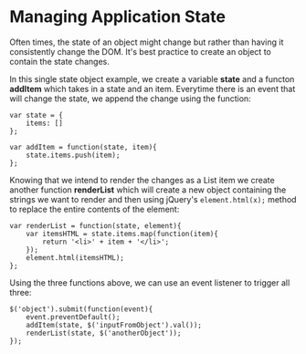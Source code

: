 # Managing Application State
Often times, the state of an object might change but rather than having it consistently change the DOM. It's best practice to create an object to contain the state changes.

In this single state object example, we create a variable **state** and a functon **addItem** which takes in a state and an item. Everytime there is an event that will change the state, we append the change using the function:
```
var state = {
	items: []
};

var addItem = function(state, item){
	state.items.push(item);
};
```

Knowing that we intend to render the changes as a List item we create another function **renderList** which will create a new object containing the strings we want to render and then using jQuery's `element.html(x);` method to replace the entire contents of the element:

```
var renderList = function(state, element){
    var itemsHTML = state.items.map(function(item){
    	return '<li>' + item + '</li>';
    });
    element.html(itemsHTML);
};
```

Using the three functions above, we can use an event listener to trigger all three:

```
$('object').submit(function(event){
	event.preventDefault();
    addItem(state, $('inputFromObject').val());
    renderList(state, $('anotherObject'));
});
```